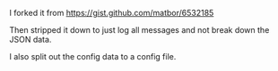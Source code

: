 
I forked it from https://gist.github.com/matbor/6532185

Then stripped it down to just log all messages and not break down the JSON data.

I also split out the config data to a config file.


